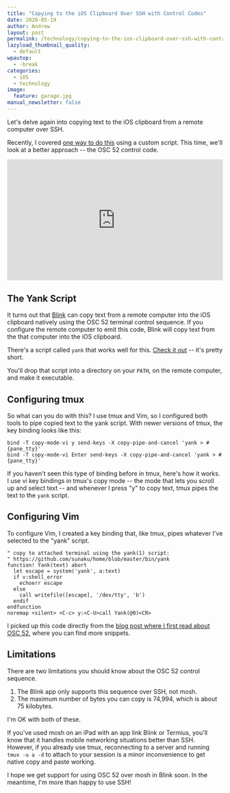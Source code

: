 ```yaml
---
title: "Copying to the iOS Clipboard Over SSH with Control Codes"
date: 2020-05-19
author: Andrew
layout: post
permalink: /technology/copying-to-the-ios-clipboard-over-ssh-with-control-codes/
lazyload_thumbnail_quality:
  - default
wpautop:
  - -break
categories:
  - iOS
  - technology
image:
  feature: garage.jpg
manual_newsletter: false
---
```


Let's delve again into copying text to the iOS clipboard from a remote computer over SSH.

Recently, I covered [one way to do this](https://andrewbrookins.com/technology/synchronizing-the-ios-clipboard-with-a-remote-server-using-command-line-tools/) using a custom script. This time, we'll look at a better approach -- the OSC 52 control code.

<style>.embed-container { position: relative; padding-bottom: 56.25%; height: 0; overflow: hidden; max-width: 100%; } .embed-container iframe, .embed-container object, .embed-container embed { position: absolute; top: 0; left: 0; width: 100%; height: 100%; }</style><div class='embed-container'><iframe src='https://www.youtube.com/embed/CW9gUo2EbyI' frameborder='0' allowfullscreen></iframe></div>

## The Yank Script

It turns out that [Blink](https://blink.sh) can copy text from a remote computer into the iOS clipboard natively using the OSC 52 terminal control sequence. If you configure the remote computer to emit this code, Blink will copy text from the that computer into the iOS clipboard.

There's a script called `yank` that works well for this. [Check it out](https://github.com/sunaku/home/blob/master/bin/yank) -- it's pretty short.

You'll drop that script into a directory on your `PATH`, on the remote computer, and make it executable.

## Configuring tmux

So what can you do with this? I use tmux and Vim, so I configured both tools to pipe copied text to the yank script. With newer versions of tmux, the key binding looks like this:

```
bind -T copy-mode-vi y send-keys -X copy-pipe-and-cancel 'yank > #{pane_tty}'
bind -T copy-mode-vi Enter send-keys -X copy-pipe-and-cancel 'yank > #{pane_tty}' 

```

If you haven't seen this type of binding before in tmux, here's how it works. I use vi key bindings in tmux's copy mode -- the mode that lets you scroll up and select text -- and whenever I press "y" to copy text, tmux pipes the text to the `yank` script.

## Configuring Vim

To configure Vim, I created a key binding that, like tmux, pipes whatever I've selected to the "yank" script.

```vimscript
" copy to attached terminal using the yank(1) script:
" https://github.com/sunaku/home/blob/master/bin/yank
function! Yank(text) abort
  let escape = system('yank', a:text)
  if v:shell_error
    echoerr escape
  else
    call writefile([escape], '/dev/tty', 'b')
  endif
endfunction
noremap <silent> <C-c> y:<C-U>call Yank(@0)<CR>

```

I picked up this code directly from the [blog post where I first read about OSC 52](https://sunaku.github.io/tmux-yank-osc52.html), where you can find more snippets.

## Limitations

There are two limitations you should know about the OSC 52 control sequence.

1. The Blink app only supports this sequence over SSH, not mosh.
2. The maximum number of bytes you can copy is 74,994, which is about 75 kilobytes.

I'm OK with both of these.

If you've used mosh on an iPad with an app link Blink or Termius, you'll know that it handles mobile networking situations better than SSH. However, if you already use tmux, reconnecting to a server and running `tmux -u a -d` to attach to your session is a minor inconvenience to get native copy and paste working.

I hope we get support for using OSC 52 over mosh in Blink soon. In the meantime, I'm more than happy to use SSH!
